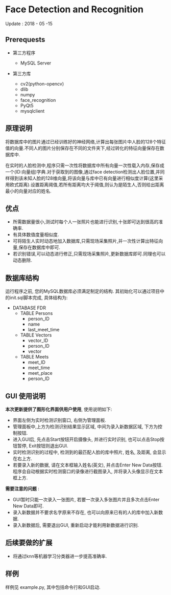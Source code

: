 # Face Detection and Recognition

Update : 2018 - 05 -15

## Prerequests

* 第三方程序

  * MySQL Server

* 第三方库

  * cv2(python-opencv)
  * dlib
  * numpy
  * face_recognition
  * PyQt5
  * mysqlclient

## 原理说明

将数据库中的图片通过已经训练好的神经网络,计算出每张图片中人脸的128个特征值的向量.不同人的图片分别保存在不同的文件夹下,经过转化的特征向量保存在数据库中.

在实时的人脸检测中,程序只需一次性将数据库中所有向量一次性载入内存,保存成一个(ID:向量组)字典.对于获取到的图像,通过face detection检测出人脸位置,并同样得到该未知人脸的128维向量,将该向量与库中已有向量进行相似度计算(这里采用欧式距离).设置距离阈值,若所有距离均大于阈值,则认为是陌生人,否则给出距离最小的向量对应的姓名.

## 优点

* 所需数据量很小,测试时每个人一张照片也能进行识别,十张即可达到很高的准确率.
* 有具体数值度量相似度.
* 可将陌生人实时动态地加入数据库,只需现场采集照片,并一次性计算出特征向量,保存在数据库中即可.
* 若识别错误,可以动态进行修正,只需现场采集照片,更新数据库即可.同理也可以动态删除.

## 数据库结构

运行程序之前, 您的MySQL数据库必须满足制定的结构. 其初始化可以通过项目中的init.sql脚本完成, 具体结构为:

* DATABASE FDR
  * TABLE Persons
    * person_ID
    * name
    * last_meet_time
  * TABLE Vectors
    * vector_ID
    * person_ID
    * vector
  * TABLE Meets
    * meet_ID
    * meet_time
    * meet_place
    * person_ID

## GUI 使用说明

**本次更新提供了图形化界面供用户使用**, 使用说明如下:

* 界面左侧为实时检测识别窗口, 右侧为管理面板.
* 管理面板中,上方为检测识别结果显示区域, 中间为录入新数据区域, 下方为控制按钮.
* 进入GUI后, 先点击Start按钮开启摄像头, 并进行实时识别, 也可以点击Stop按钮暂停, Exit按钮则退出GUI.
* 实时检测识别的过程中, 检测到的最匹配人脸的库中照片, 姓名, 及距离, 会显示在右上方.
* 若要录入新的数据, 请在文本框输入姓名(英文), 并点击Enter New Data按钮. 程序会自动根据实时检测窗口的录像进行截图录入, 并将录入头像显示在文本框上方.

**需要注意的问题** :

* GUI暂时只能一次录入一张图片, 若要一次录入多张图片并且多次点击Enter New Data即可.
* 录入新数据并不要求名字原来不存在, 也可以向原来已有的人的库中加入新数据.
* 录入新数据后, 需要退出GUI, 重新启动才能利用新数据进行识别.

## 后续要做的扩展

* 将通过knn等机器学习分类器进一步提高准确率.

## 样例

样例见 example.py, 其中包括命令行和GUI启动.
